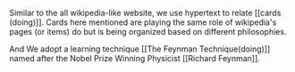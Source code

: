 Similar to the all wikipedia-like website, we use hypertext to relate [[cards (doing)]].  Cards here mentioned are playing the same role of wikipedia's pages (or items) do but is being organized based on different philosophies. 

And We adopt a learning technique [[The Feynman Technique(doing)]]  named after the Nobel Prize Winning Physicist [[Richard Feynman]].